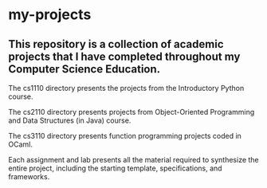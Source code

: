 # my-projects
## This repository is a collection of academic projects that I have completed throughout my Computer Science Education.

The cs1110 directory presents the projects from the Introductory Python course.

The cs2110 directory presents projects from Object-Oriented Programming and Data Structures (in Java) course.

The cs3110 directory presents function programming projects coded in OCaml.


Each assignment and lab presents all the material required to synthesize the entire project, including the starting template, specifications, and frameworks.
